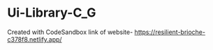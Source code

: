 # Ui-Library-C_G
Created with CodeSandbox
link of website- https://resilient-brioche-c378f8.netlify.app/

